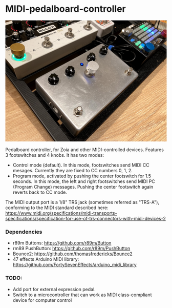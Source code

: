# MIDI-pedalboard-controller

![Controller image](https://raw.githubusercontent.com/jpcarrascal/MIDI-pedalboard-controller/main/MIDI-pedalboard-controller.png)

Pedalboard controller, for Zoia and other MIDI-controlled devices. Features 3 footswitches and 4 knobs. It has two modes:
- Control mode (default). In this mode, footswitches send MIDI CC mesages. Currently they are fixed to CC numbers 0, 1, 2.
- Program mode, activated by pushing the center footswitch for 1.5 seconds. In this mode, the left and right footswitches send MIDI PC (Program Change) messages. Pushing the center footswitch again reverts back to CC mode.

The MIDI output port is a 1/8" TRS jack (sometimes referred as "TRS-A"), conforming to the MIDI standard described here: https://www.midi.org/specifications/midi-transports-specifications/specification-for-use-of-trs-connectors-with-midi-devices-2


### Dependencies
- r89m Buttons: https://github.com/r89m/Button
- rm89 PushButton: https://github.com/r89m/PushButton
- Bounce2: https://github.com/thomasfredericks/Bounce2
- 47 effects Arduino MIDI library: https://github.com/FortySevenEffects/arduino_midi_library

### TODO:
- Add port for external expression pedal.
- Switch to a microcontroller that can work as MIDI class-compliant device for computer control
